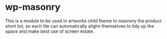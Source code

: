 # wp-masonry

This is a module to be used in artworks child theme to masnory the product short list, so each tile can automatically alighn themselves to tidy up the space and make best use of screen estate.
